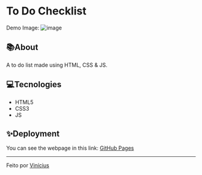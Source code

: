 # To Do Checklist
Demo Image:
![image](https://github.com/ViniciusOliveiraOfc/checklist-js/assets/136126554/1c346524-de27-4738-8e6f-801901efc101)

## 📚About
A to do list made using HTML, CSS & JS.

## 💻Tecnologies
- HTML5
- CSS3
- JS

## ✨Deployment
You can see the webpage in this link:
[GitHub Pages](https://viniciusoliveiraofc.github.io/checklist-js/)

---
Feito por [Vinícius](https://github.com/ViniciusOliveiraOfc)
